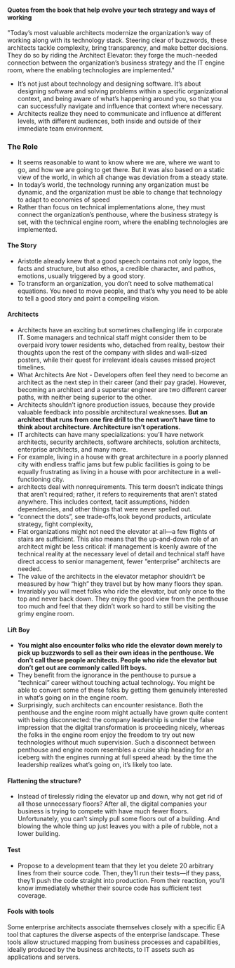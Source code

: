#### Quotes from the book that help evolve your tech strategy and ways of working 

"Today’s most valuable architects modernize the organization’s way of working along with its technology stack. Steering clear of buzzwords, these architects tackle complexity, bring transparency, and make better decisions. They do so by riding the Architect Elevator: they forge the much-needed connection between the organization’s business strategy and the IT engine room, where the enabling technologies are implemented."

- It’s not just about technology and designing software. It’s about designing software and solving problems within a specific organizational context, and being aware of what’s happening around you, so that you can successfully navigate and influence that context where necessary.
- Architects realize they need to communicate and influence at different levels, with different audiences, both inside and outside of their immediate team environment.

### The Role
- It seems reasonable to want to know where we are, where we want to go, and how we are going to get there. But it was also based on a static view of the world, in which all change was deviation from a steady state.
- In today’s world, the technology running any organization must be dynamic, and the organization must be able to change that technology to adapt to economies of speed
-  Rather than focus on technical implementations alone, they must connect the organization’s penthouse, where the business strategy is set, with the technical engine room, where the enabling technologies are implemented.

  #### The Story
-  Aristotle already knew that a good speech contains not only logos, the facts and structure, but also ethos, a credible character, and pathos, emotions, usually triggered by a good story.
-  To transform an organization, you don’t need to solve mathematical equations. You need to move people, and that’s why you need to be able to tell a good story and paint a compelling vision.

#### Architects 
- Architects have an exciting but sometimes challenging life in corporate IT. Some managers and technical staff might consider them to be overpaid ivory tower residents who, detached from reality, bestow their thoughts upon the rest of the company with slides and wall-sized posters, while their quest for irrelevant ideals causes missed project timelines.
- What Architects Are Not - Developers often feel they need to become an architect as the next step in their career (and their pay grade). However, becoming an architect and a superstar engineer are two different career paths, with neither being superior to the other. 
- Architects shouldn’t ignore production issues, because they provide valuable feedback into possible architectural weaknesses. **But an architect that runs from one fire drill to the next won’t have time to think about architecture. Architecture isn’t operations.**
- IT architects can have many specializations: you’ll have network architects, security architects, software architects, solution architects, enterprise architects, and many more.
- For example, living in a house with great architecture in a poorly planned city with endless traffic jams but few public facilities is going to be equally frustrating as living in a house with poor architecture in a well-functioning city.
- architects deal with nonrequirements. This term doesn’t indicate things that aren’t required; rather, it refers to requirements that aren’t stated anywhere. This includes context, tacit assumptions, hidden dependencies, and other things that were never spelled out.
- “connect the dots”, see trade-offs,look beyond products, articulate strategy, fight complexity,
- Flat organizations might not need the elevator at all—a few flights of stairs are sufficient. This also means that the up-and-down role of an architect might be less critical: if management is keenly aware of the technical reality at the necessary level of detail and technical staff have direct access to senior management, fewer “enterprise” architects are needed.
- The value of the architects in the elevator metaphor shouldn’t be measured by how “high” they travel but by how many floors they span.
- Invariably you will meet folks who ride the elevator, but only once to the top and never back down. They enjoy the good view from the penthouse too much and feel that they didn’t work so hard to still be visiting the grimy engine room.

#### Lift Boy
- **You might also encounter folks who ride the elevator down merely to pick up buzzwords to sell as their own ideas in the penthouse. We don’t call these people architects. People who ride the elevator but don’t get out are commonly called lift boys.**
-  They benefit from the ignorance in the penthouse to pursue a “technical” career without touching actual technology. You might be able to convert some of these folks by getting them genuinely interested in what’s going on in the engine room.
-  Surprisingly, such architects can encounter resistance. Both the penthouse and the engine room might actually have grown quite content with being disconnected: the company leadership is under the false impression that the digital transformation is proceeding nicely, whereas the folks in the engine room enjoy the freedom to try out new technologies without much supervision. Such a disconnect between penthouse and engine room resembles a cruise ship heading for an iceberg with the engines running at full speed ahead: by the time the leadership realizes what’s going on, it’s likely too late.
#### Flattening the structure?
- Instead of tirelessly riding the elevator up and down, why not get rid of all those unnecessary floors? After all, the digital companies your business is trying to compete with have much fewer floors. Unfortunately, you can’t simply pull some floors out of a building. And blowing the whole thing up just leaves you with a pile of rubble, not a lower building.

#### Test
- Propose to a development team that they let you delete 20 arbitrary lines from their source code. Then, they’ll run their tests—if they pass, they’ll push the code straight into production. From their reaction, you’ll know immediately whether their source code has sufficient test coverage. 
#### Fools with tools
Some enterprise architects associate themselves closely with a specific EA tool that captures the diverse aspects of the enterprise landscape. These tools allow structured mapping from business processes and capabilities, ideally produced by the business architects, to IT assets such as applications and servers. 

